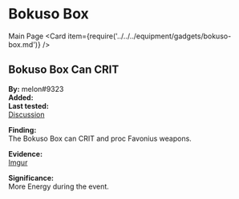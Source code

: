 # Bokuso Box

Main Page
<Card item={require('../../../equipment/gadgets/bokuso-box.md')} />

## Bokuso Box Can CRIT

**By:** melon\#9323  
**Added:** <Version date="2022-02-20" />  
**Last tested:** <VersionHl date="2022-02-20" />  
[Discussion](https://tickets.deeznuts.moe/ticket-archive/attachments_945097851195777054_945129398321950720_transcript-bokuso-box-can-CRIT-and-proc-fav.html)

**Finding:**  
The Bokuso Box can CRIT and proc Favonius weapons.

**Evidence:**  
[Imgur](https://imgur.com/CojfoIi)

**Significance:**  
More Energy during the event.

